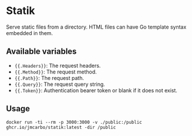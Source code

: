 # Statik

Serve static files from a directory. HTML files can have Go template syntax embedded in them.

## Available variables

- `{{.Headers}}`: The request headers.
- `{{.Method}}`: The request method.
- `{{.Path}}`: The request path.
- `{{.Query}}`: The request query string.
- `{{.Token}}`: Authentication bearer token or blank if it does not exist.


## Usage

```
docker run -ti --rm -p 3000:3000 -v ./public:/public ghcr.io/jmcarbo/statik:latest -dir /public
```

